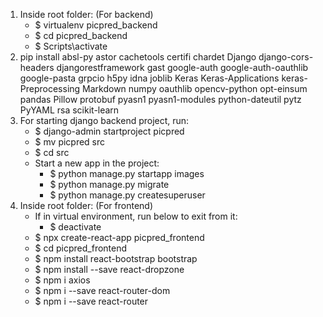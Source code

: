1. Inside root folder: (For backend)
   - $ virtualenv picpred_backend
   - $ cd picpred_backend
   - $ Scripts\activate 
2. pip install absl-py astor cachetools certifi chardet Django django-cors-headers djangorestframework gast google-auth google-auth-oauthlib google-pasta grpcio h5py idna joblib Keras Keras-Applications keras-Preprocessing Markdown numpy oauthlib opencv-python opt-einsum pandas Pillow protobuf pyasn1 pyasn1-modules python-dateutil pytz PyYAML rsa scikit-learn
3. For starting django backend project, run:
   - $ django-admin startproject picpred
   - $ mv picpred src
   - $ cd src
   - Start a new app in the project:
      - $ python manage.py startapp images
      - $ python manage.py migrate
      - $ python manage.py createsuperuser
4. Inside root folder: (For frontend)
   - If in virtual environment, run below to exit from it:
       - $ deactivate
   - $ npx create-react-app picpred_frontend
   - $ cd picpred_frontend
   - $ npm install react-bootstrap bootstrap
   - $ npm install --save react-dropzone
   - $ npm i axios
   - $ npm i --save react-router-dom
   - $ npm i --save react-router